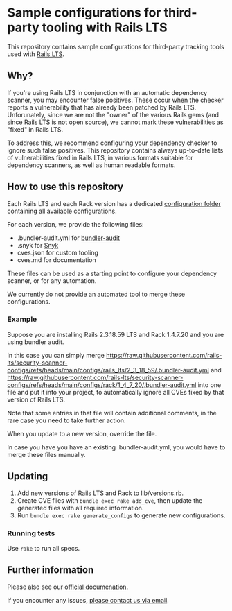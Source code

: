 # Sample configurations for third-party tooling with Rails LTS

This repository contains sample configurations for third-party tracking tools used with [Rails LTS](https://railslts.com).


## Why?

If you're using Rails LTS in conjunction with an automatic dependency scanner, you may encounter false positives. These occur when the checker reports a vulnerability that has already been patched by Rails LTS. Unforunately, since we are not the "owner" of the various Rails gems (and since Rails LTS is not open source), we cannot mark these vulnerabilities as "fixed" in Rails LTS.

To address this, we recommend configuring your dependency checker to ignore such false positives. This repository contains always up-to-date lists of vulnerabilities fixed in Rails LTS, in various formats suitable for dependency scanners, as well as human readable formats.


## How to use this repository

Each Rails LTS and each Rack version has a dedicated [configuration folder](configs/) containing all available configurations.

For each version, we provide the following files:

* .bundler-audit.yml for [bundler-audit](https://github.com/rubysec/bundler-audit)
* .snyk for [Snyk](https://snyk.io/)
* cves.json for custom tooling
* cves.md for documentation

These files can be used as a starting point to configure your dependency scanner, or for any automation.

We currently do not provide an automated tool to merge these configurations.

### Example
Suppose you are installing Rails 2.3.18.59 LTS and Rack 1.4.7.20 and you are using bundler audit.

In this case you can simply merge https://raw.githubusercontent.com/rails-lts/security-scanner-configs/refs/heads/main/configs/rails_lts/2_3_18_59/.bundler-audit.yml and https://raw.githubusercontent.com/rails-lts/security-scanner-configs/refs/heads/main/configs/rack/1_4_7_20/.bundler-audit.yml into one file and put it into your project, to automatically ignore all CVEs fixed by that version of Rails LTS.

Note that some entries in that file will contain additional comments, in the rare case you need to take further action.

When you update to a new version, override the file.

In case you have you have an existing .bundler-audit.yml, you would have to merge these files manually.


## Updating

1. Add new versions of Rails LTS and Rack to lib/versions.rb.
2. Create CVE files with `bundle exec rake add_cve`, then update the generated files with all required information.
3. Run `bundle exec rake generate_configs` to generate new configurations.

### Running tests
Use `rake` to run all specs.


## Further information

Please also see our [official documenation](https://makandracards.com/railslts).

If you encounter any issues, [please contact us via email](mailto:railslts-maintainers@makandra.de).
